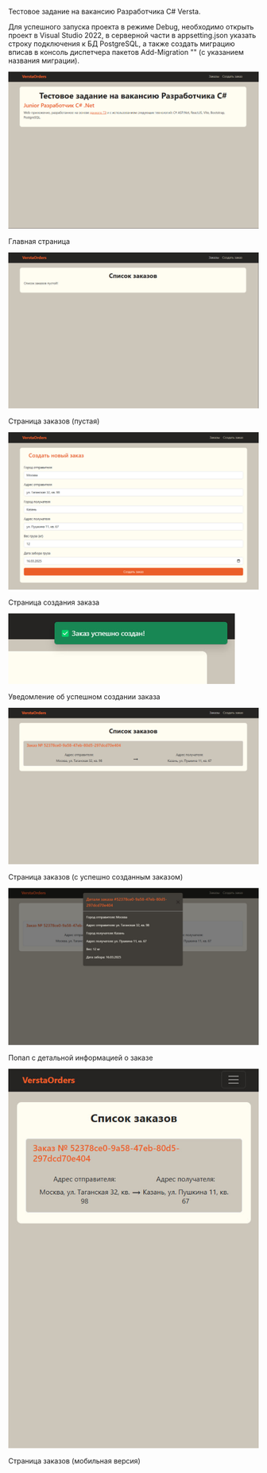 Тестовое задание на вакансию Разработчика C# Versta.

Для успешного запуска проекта в режиме Debug, необходимо открыть проект в Visual Studio 2022, в серверной части в appsetting.json указать строку подключения к БД PostgreSQL, а также создать миграцию вписав в консоль диспетчера пакетов Add-Migration "" (с указанием названия миграции).


![photo_1](https://github.com/sheim0-o/VerstaOrders/raw/main/images/photo_1.jpg)

Главная страница


![photo_6](https://github.com/sheim0-o/VerstaOrders/raw/main/images/photo_6.jpg)

Страница заказов (пустая)


![photo_4](https://github.com/sheim0-o/VerstaOrders/raw/main/images/photo_4.jpg)

Страница создания заказа


![photo_5](https://github.com/sheim0-o/VerstaOrders/raw/main/images/photo_5.jpg)

Уведомление об успешном создании заказа


![photo_7](https://github.com/sheim0-o/VerstaOrders/raw/main/images/photo_7.jpg)

Страница заказов (с успешно созданным заказом)


![photo_2](https://github.com/sheim0-o/VerstaOrders/raw/main/images/photo_2.jpg)

Попап с детальной информацией о заказе


![photo_3](https://github.com/sheim0-o/VerstaOrders/raw/main/images/photo_3.jpg)

Страница заказов (мобильная версия)
